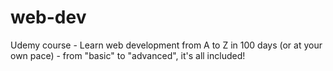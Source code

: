 # web-dev
Udemy course - Learn web development from A to Z in 100 days (or at your own pace) - from "basic" to "advanced", it's all included!
